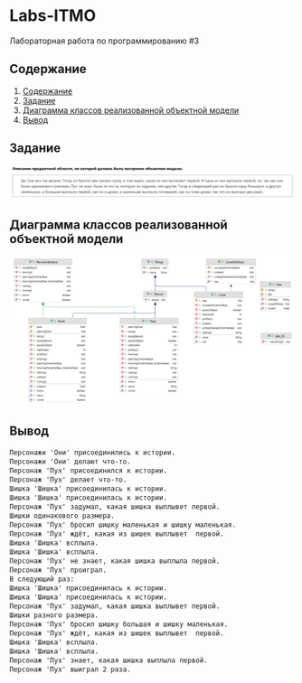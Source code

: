 # Labs-ITMO
Лабораторная работа по программированию #3 

## Содержание

1. [Содержание](#содержание)
1. [Задание](#задание)
1. [Диаграмма классов реализованной объектной модели](#диаграмма)
1. [Вывод ](#вывод)

## Задание

<p align="center">
    <img src = "https://github.com/anya-yarusova/Labs-ITMO/blob/lab_03/lab-03/sources/task_lab_03.png"/>
</p>


## Диаграмма классов реализованной объектной модели

<p align="center">
    <img src = "https://github.com/anya-yarusova/Labs-ITMO/blob/lab_03/lab-03/sources/uml_lab_03.png"/>
</p>

## Вывод 

```
Персонажи 'Они' присоединились к истории.
Персонажи 'Они' делают что-то.
Персонаж 'Пух' присоединился к истории.
Персонаж 'Пух' делает что-то.
Шишка 'Шишка' присоединилась к истории.
Шишка 'Шишка' присоединилась к истории.
Персонаж 'Пух' задумал, какая шишка выплывет первой.
Шишки одинакового размера.
Персонаж 'Пух' бросил шишку маленькая и шишку маленькая.
Персонаж 'Пух' ждёт, какая из шишек выплывет  первой.
Шишка 'Шишка' всплыла.
Шишка 'Шишка' всплыла.
Персонаж 'Пух' не знает, какая шишка выплыла первой.
Персонаж 'Пух' проиграл.
В следующий раз:
Шишка 'Шишка' присоединилась к истории.
Шишка 'Шишка' присоединилась к истории.
Персонаж 'Пух' задумал, какая шишка выплывет первой.
Шишки разного размера.
Персонаж 'Пух' бросил шишку большая и шишку маленькая.
Персонаж 'Пух' ждёт, какая из шишек выплывет  первой.
Шишка 'Шишка' всплыла.
Шишка 'Шишка' всплыла.
Персонаж 'Пух' знает, какая шишка выплыла первой.
Персонаж 'Пух' выиграл 2 раза.

```
